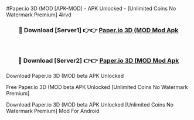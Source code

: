 #Paper.io 3D (MOD [APK-MOD] - APK Unlocked - [Unlimited Coins No Watermark Premium] 4irvd



<div align="center">

<h3>🔴 Download [Server1] 👉👉 <a href="https://momento.my/?title=Paper.io_3D_(MOD">Paper.io 3D (MOD Mod Apk</a></h3><br>

<h3>🔴 Download [Server2] 👉👉 <a href="https://momento.my/?title=Paper.io_3D_(MOD">Paper.io 3D (MOD Mod Apk</a></h3>
</div>



Download Paper.io 3D (MOD beta APK Unlocked

Free Paper.io 3D (MOD beta APK Unlocked [Unlimited Coins No Watermark Premium]

Download Paper.io 3D (MOD beta APK Unlocked [Unlimited Coins No Watermark Premium] Mod For Android
